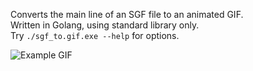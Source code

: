 Converts the main line of an SGF file to an animated GIF.<br>
Written in Golang, using standard library only.<br>
Try `./sgf_to.gif.exe --help` for options.<br>

![Example GIF](https://raw.githubusercontent.com/fohristiwhirl/sgf_to_gif/master/dragon.gif?)
